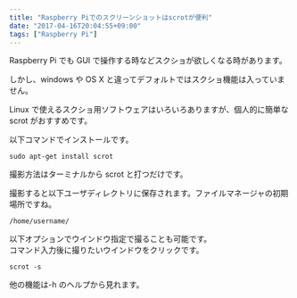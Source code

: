 ```yaml
---
title: "Raspberry Piでのスクリーンショットはscrotが便利"
date: "2017-04-16T20:04:55+09:00"
tags: ["Raspberry Pi"]
---
```


Raspberry Pi でも GUI で操作する時などスクショが欲しくなる時があります。

しかし、windows や OS X と違ってデフォルトではスクショ機能は入っていません。

Linux で使えるスクショ用ソフトウェアはいろいろありますが、個人的に簡単な scrot がおすすめです。

以下コマンドでインストールです。

```
sudo apt-get install scrot
```

撮影方法はターミナルから scrot と打つだけです。

撮影すると以下ユーザディレクトリに保存されます。ファイルマネージャの初期場所ですね。

```
/home/username/
```

以下オプションでウインドウ指定で撮ることも可能です。  
コマンド入力後に撮りたいウインドウをクリックです。

```
scrot -s
```

他の機能は-h のヘルプから見れます。
